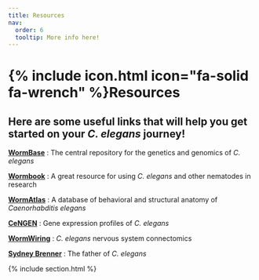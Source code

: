 ```yaml
---
title: Resources
nav:
  order: 6
  tooltip: More info here!
---
```


# {% include icon.html icon="fa-solid fa-wrench" %}Resources

## Here are some useful links that will help you get started on your *C. elegans* journey!


**[WormBase](https://wormbase.org//#012-34-5)** : The central repository for the genetics and genomics of *C. elegans*

**[Wormbook](http://www.wormbook.org/)** : A great resource for using *C. elegans* and other nematodes in research

**[WormAtlas](https://www.wormatlas.org/)** : A database of behavioral and structural anatomy of *Caenorhabditis elegans*

**[CeNGEN](https://www.cengen.org/)** : Gene expression profiles of *C. elegans*

**[WormWiring](https://www.wormwiring.org/)** : *C. elegans* nervous system connectomics

**[Sydney Brenner](https://www.bbc.co.uk/sounds/play/w3cstxnk)** : The father of *C. elegans*

{% include section.html %}
